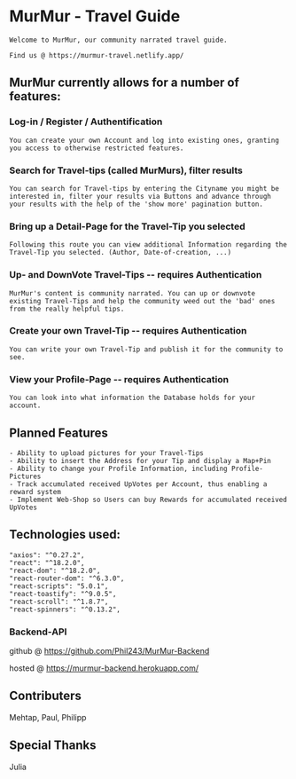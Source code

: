# MurMur - Travel Guide

    Welcome to MurMur, our community narrated travel guide.

    Find us @ https://murmur-travel.netlify.app/

## MurMur currently allows for a number of features:


### Log-in / Register / Authentification

    You can create your own Account and log into existing ones, granting you access to otherwise restricted features.

### Search for Travel-tips (called MurMurs), filter results

    You can search for Travel-tips by entering the Cityname you might be interested in, filter your results via Buttons and advance through your results with the help of the 'show more' pagination button.

### Bring up a Detail-Page for the Travel-Tip you selected

    Following this route you can view additional Information regarding the Travel-Tip you selected. (Author, Date-of-creation, ...)

### Up- and DownVote Travel-Tips -- requires Authentication

    MurMur's content is community narrated. You can up or downvote existing Travel-Tips and help the community weed out the 'bad' ones from the really helpful tips.

### Create your own Travel-Tip -- requires Authentication

    You can write your own Travel-Tip and publish it for the community to see.

### View your Profile-Page -- requires Authentication

    You can look into what information the Database holds for your account.

## Planned Features

    - Ability to upload pictures for your Travel-Tips
    - Ability to insert the Address for your Tip and display a Map+Pin
    - Ability to change your Profile Information, including Profile-Pictures
    - Track accumulated received UpVotes per Account, thus enabling a reward system
    - Implement Web-Shop so Users can buy Rewards for accumulated received UpVotes

## Technologies used:

    "axios": "^0.27.2",
    "react": "^18.2.0",
    "react-dom": "^18.2.0",
    "react-router-dom": "^6.3.0",
    "react-scripts": "5.0.1",
    "react-toastify": "^9.0.5",
    "react-scroll": "^1.8.7",
    "react-spinners": "^0.13.2",

### Backend-API

   github @ https://github.com/Phil243/MurMur-Backend

   hosted @ https://murmur-backend.herokuapp.com/

## Contributers

Mehtap, Paul, Philipp

## Special Thanks

Julia

